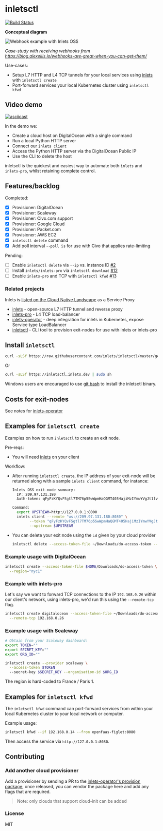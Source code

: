 # inletsctl

[![Build Status](https://travis-ci.org/inlets/inletsctl.svg?branch=master)](https://travis-ci.org/inlets/inletsctl)

**Conceptual diagram**

![Webhook example with Inlets OSS](https://blog.alexellis.io/content/images/2019/09/inletsio--2-.png)

*Case-study with receiving webhooks from https://blog.alexellis.io/webhooks-are-great-when-you-can-get-them/*

Use-cases:

* Setup L7 HTTP and L4 TCP tunnels for your local services using [inlets](https://inlets.dev/) with `inletsctl create`
* Port-forward services your local Kubernetes cluster using `inletsctl kfwd`

## Video demo

[![asciicast](https://asciinema.org/a/wVapSMsxpTdU9SBpRXwULaKE4.svg)](https://asciinema.org/a/wVapSMsxpTdU9SBpRXwULaKE4)

In the demo we:

* Create a cloud host on DigitalOcean with a single command
* Run a local Python HTTP server
* Connect our `inlets client`
* Access the Python HTTP server via the DigitalOcean Public IP
* Use the CLI to delete the host

inletsctl is the quickest and easiest way to automate both `inlets` and `inlets-pro`, whilst retaining complete control.

## Features/backlog

Completed:

* [x] Provisioner: DigitalOcean
* [x] Provisioner: Scaleway
* [x] Provisioner: Civo.com support
* [x] Provisioner: Google Cloud
* [x] Provisioner: Packet.com
* [x] Provisioner: AWS EC2
* [x] `inletsctl delete` command
* [x] Add poll interval `--poll 5s` for use with Civo that applies rate-limiting

Pending:

* [ ] Enable `inletsctl delete` via `--ip` vs. instance ID [#2](https://github.com/inlets/inletsctl/issues/2)
* [ ] Install `inlets/inlets-pro` via `inletsctl download` [#12](https://github.com/inlets/inletsctl/issues/12)
* [ ] Enable `inlets-pro` and TCP with `inletsctl kfwd` [#13](https://github.com/inlets/inletsctl/issues/13)

### Related projects

Inlets is [listed on the Cloud Native Landscape](https://landscape.cncf.io/category=service-proxy&format=card-mode&grouping=category&sort=stars) as a Service Proxy

* [inlets](https://github.com/inlets/inlets) - open-source L7 HTTP tunnel and reverse proxy
* [inlets-pro](https://github.com/inlets/inlets-pro-pkg) - L4 TCP load-balancer
* [inlets-operator](https://github.com/inlets/inlets-operator) - deep integration for inlets in Kubernetes, expose Service type LoadBalancer
* [inletsctl](https://github.com/inlets/inletsctl) - CLI tool to provision exit-nodes for use with inlets or inlets-pro

## Install `inletsctl`

```sh
curl -sLSf https://raw.githubusercontent.com/inlets/inletsctl/master/get.sh | sudo sh
```

Or

```sh
curl -sLSf https://inletsctl.inlets.dev | sudo sh
```

Windows users are encouraged to use [git bash](https://git-scm.com/downloads) to install the inletsctl binary.

## Costs for exit-nodes

See notes for [inlets-operator](https://github.com/inlets/inlets-operator#provider-pricing)

## Examples for `inletsctl create`

Examples on how to run `inletsctl` to create an exit node.

Pre-reqs:

* You will need [inlets](https://inlets.dev/) on your client

Workflow:

* After running `inletsctl create`, the IP address of your exit-node will be returned along with a sample `inlets client` command, for instance:

  ```sh
  Inlets OSS exit-node summary:
    IP: 209.97.131.180
    Auth-token: qFyFzKYQvFSgtl7TM76p5SwWpmHaQGMT405HajiMzIYmwYVgJt1lvAMXfV4S3KlS

  Command:
    export UPSTREAM=http://127.0.0.1:8000
    inlets client --remote "ws://209.97.131.180:8080" \
          --token "qFyFzKYQvFSgtl7TM76p5SwWpmHaQGMT405HajiMzIYmwYVgJt1lvAMXfV4S3KlS" \
          --upstream $UPSTREAM
  ```

* You can delete your exit node using the `id` given by your cloud provider

  ```sh
  inletsctl delete --access-token-file ~/Downloads/do-access-token --id 164857028
  ```

### Example usage with DigitalOcean

```sh
inletsctl create --access-token-file $HOME/Downloads/do-access-token \
  --region="nyc1"
```

### Example with inlets-pro

Let's say we want to forward TCP connections to the IP `192.168.0.26` within our client's network, using inlets-pro, we'd run this using the `--remote-tcp` flag.

```sh
inletsctl create digitalocean --access-token-file ~/Downloads/do-access-token \
  --remote-tcp 192.168.0.26
```

### Example usage with Scaleway

```sh
# Obtain from your Scaleway dashboard:
export TOKEN=""
export SECRET_KEY=""
export ORG_ID=""

inletsctl create --provider scaleway \
  --access-token $TOKEN
  --secret-key $SECRET_KEY --organisation-id $ORG_ID
```

The region is hard-coded to France / Paris 1.

## Examples for `inletsctl kfwd`

The `inletsctl kfwd` command can port-forward services from within your local Kubernetes cluster to your local network or computer.

Example usage:

```sh
inletsctl kfwd --if 192.168.0.14 --from openfaas-figlet:8080
```

Then access the service via `http://127.0.0.1:8080`.

## Contributing

### Add another cloud provisioner

Add a provisioner by sending a PR to the [inlets-operator's provision package](https://github.com/inlets/inlets-operator/tree/master/pkg/provision), once released, you can vendor the package here and add any flags that are required.

> Note: only clouds that support cloud-init can be added

### License

MIT

